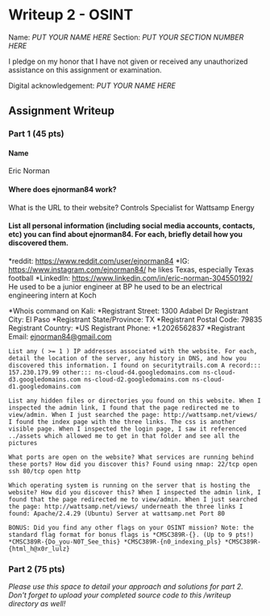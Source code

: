 # Writeup 2 - OSINT

Name: *PUT YOUR NAME HERE*
Section: *PUT YOUR SECTION NUMBER HERE*

I pledge on my honor that I have not given or received any unauthorized assistance on this assignment or examination.

Digital acknowledgement: *PUT YOUR NAME HERE*

## Assignment Writeup

### Part 1 (45 pts)


#### Name
Eric Norman

#### Where does ejnorman84 work? 
What is the URL to their website? Controls Specialist for Wattsamp Energy

#### List all personal information (including social media accounts, contacts, etc) you can find about ejnorman84. For each, briefly detail how you discovered them. 

*reddit: https://www.reddit.com/user/ejnorman84
*IG: https://www.instagram.com/ejnorman84/ he likes Texas, especially Texas football
*LinkedIn: https://www.linkedin.com/in/eric-norman-304550192/ He used to be a junior engineer at BP he used to be an electrical engineering intern at Koch

*Whois command on Kali: 
  *Registrant Street: 1300 Adabel Dr Registrant City: El Paso 
  *Registrant State/Province: TX 
  *Registrant Postal Code: 79835 Registrant Country: 
  *US Registrant Phone: +1.2026562837 
  *Registrant Email: ejnorman84@gmail.com

    List any ( >= 1 ) IP addresses associated with the website. For each, detail the location of the server, any history in DNS, and how you discovered this information. I found on securitytrails.com A record::: 157.230.179.99 other::: ns-cloud-d4.googledomains.com ns-cloud-d3.googledomains.com ns-cloud-d2.googledomains.com ns-cloud-d1.googledomains.com

    List any hidden files or directories you found on this website. When I inspected the admin link, I found that the page redirected me to view/admin. When I just searched the page: http://wattsamp.net/views/ I found the index page with the three links. The css is another visible page. When I inspected the login page, I saw it referenced ../assets which allowed me to get in that folder and see all the pictures

    What ports are open on the website? What services are running behind these ports? How did you discover this? Found using nmap: 22/tcp open ssh 80/tcp open http

    Which operating system is running on the server that is hosting the website? How did you discover this? When I inspected the admin link, I found that the page redirected me to view/admin. When I just searched the page: http://wattsamp.net/views/ underneath the three links I found: Apache/2.4.29 (Ubuntu) Server at wattsamp.net Port 80

    BONUS: Did you find any other flags on your OSINT mission? Note: the standard flag format for bonus flags is *CMSC389R-{}. (Up to 9 pts!) *CMSC389R-{Do_you-N0T_See_this} *CMSC389R-{n0_indexing_pls} *CMSC389R-{html_h@x0r_lulz}


### Part 2 (75 pts)

*Please use this space to detail your approach and solutions for part 2. Don't forget to upload your completed source code to this /writeup directory as well!*
